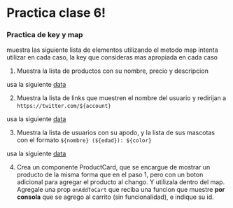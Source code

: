 # Practica clase 6!

### Practica de key y map

muestra las siguiente lista de elementos utilizando el metodo map
intenta utilizar en cada caso, la key que consideras mas apropiada en cada caso

1. Muestra la lista de productos con su nombre, precio y descripcion

usa la siguiente [data](https://github.com/gabymorgi/F3-classes-vite/blob/main/src/fakeApi/products.json)

2. Muestra la lista de links que muestren el nombre del usuario y redirijan a `https://twitter.com/${account}`

usa la siguiente [data](https://github.com/gabymorgi/F3-classes-vite/blob/main/src/fakeApi/accounts.json)

3. Muestra la lista de usuarios con su apodo, y la lista de sus mascotas con el formato `${nombre} (${edad}): ${color}`

usa la siguiente [data](https://github.com/gabymorgi/F3-classes-vite/blob/main/src/fakeApi/users.json)

4. Crea un componente ProductCard, que se encargue de mostrar un producto de la misma forma que en el paso 1, pero con un boton adicional para agregar el producto al chango. Y utilizala dentro del map.
Agregale una prop `onAddToCart` que reciba una funcion que muestre **por consola** que se agrego al carrito (sin funcionalidad), e indique su id.
